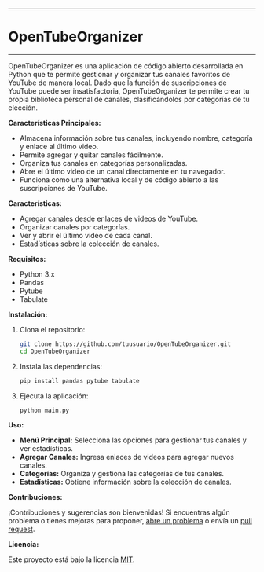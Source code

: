 ___
# **OpenTubeOrganizer**
___
OpenTubeOrganizer es una aplicación de código abierto desarrollada en Python que te permite gestionar y organizar tus canales favoritos de YouTube de manera local. Dado que la función de suscripciones de YouTube puede ser insatisfactoria, OpenTubeOrganizer te permite crear tu propia biblioteca personal de canales, clasificándolos por categorías de tu elección.

**Características Principales:**
- Almacena información sobre tus canales, incluyendo nombre, categoría y enlace al último video.
- Permite agregar y quitar canales fácilmente.
- Organiza tus canales en categorías personalizadas.
- Abre el último video de un canal directamente en tu navegador.
- Funciona como una alternativa local y de código abierto a las suscripciones de YouTube.

**Características:**

- Agregar canales desde enlaces de videos de YouTube.
- Organizar canales por categorías.
- Ver y abrir el último video de cada canal.
- Estadísticas sobre la colección de canales.

**Requisitos:**

- Python 3.x
- Pandas
- Pytube
- Tabulate

**Instalación:**

1. Clona el repositorio:

   ```bash
   git clone https://github.com/tuusuario/OpenTubeOrganizer.git
   cd OpenTubeOrganizer
   ```

2. Instala las dependencias:

   ```bash
   pip install pandas pytube tabulate
   ```

3. Ejecuta la aplicación:

   ```bash
   python main.py
   ```

**Uso:**

- **Menú Principal:** Selecciona las opciones para gestionar tus canales y ver estadísticas.
- **Agregar Canales:** Ingresa enlaces de videos para agregar nuevos canales.
- **Categorías:** Organiza y gestiona las categorías de tus canales.
- **Estadísticas:** Obtiene información sobre la colección de canales.

**Contribuciones:**

¡Contribuciones y sugerencias son bienvenidas! Si encuentras algún problema o tienes mejoras para proponer, [abre un problema](https://github.com/tuusuario/OpenTubeOrganizer/issues) o envía un [pull request](https://github.com/tuusuario/OpenTubeOrganizer/pulls).

**Licencia:**

Este proyecto está bajo la licencia [MIT](LICENSE).